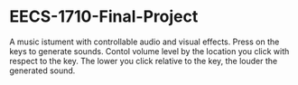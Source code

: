 # EECS-1710-Final-Project
A music istument with controllable audio and visual effects. Press on the keys to generate sounds. Contol volume level by the location you click with respect to the key. The lower you click relative to the key, the louder the generated sound.
